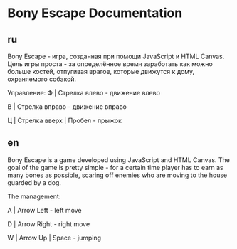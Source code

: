 
# Bony Escape Documentation

## ru
Bony Escape - игра, созданная при помощи JavaScript и HTML Canvas. Цель игры проста - за определённое время заработать как можно больше костей, отпугивая врагов, которые движутся к дому, охраняемого собакой.

Управление:
Ф | Стрелка влево - движение влево

В | Стрелка вправо - движение вправо

Ц | Стрелка вверх | Пробел - прыжок

## en
Bony Escape is a game developed using JavaScript and HTML Canvas. The goal of the game is pretty simple - for a certain time player has to earn as many bones as possible, scaring off enemies who are moving to the house guarded by a dog.

The management:

A | Arrow Left - left move

D | Arrow Right - right move

W | Arrow Up | Space - jumping
